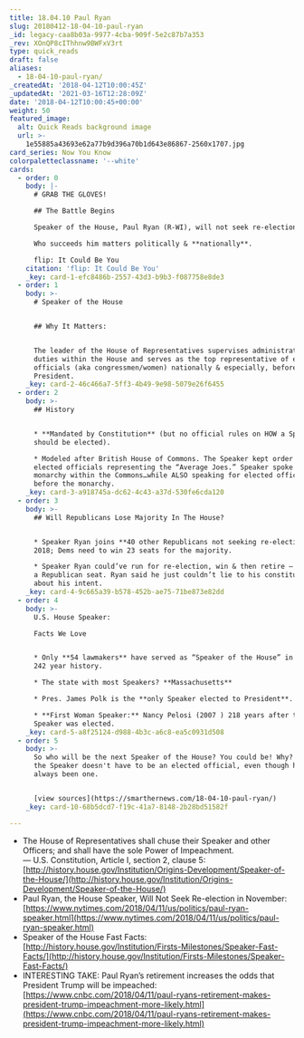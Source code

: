 ```yaml
---
title: 18.04.10 Paul Ryan
slug: 20180412-18-04-10-paul-ryan
_id: legacy-caa8b03a-9977-4cba-909f-5e2c87b7a353
_rev: XOnQP8cIThhnw9BWFxV3rt
type: quick_reads
draft: false
aliases:
  - 18-04-10-paul-ryan/
_createdAt: '2018-04-12T10:00:45Z'
_updatedAt: '2021-03-16T12:28:09Z'
date: '2018-04-12T10:00:45+00:00'
weight: 50
featured_image:
  alt: Quick Reads background image
  url: >-
    1e55885a43693e62a77b9d396a70b1d643e86867-2560x1707.jpg
card_series: Now You Know
colorpaletteclassname: '--white'
cards:
  - order: 0
    body: |-
      # GRAB THE GLOVES!

      ## The Battle Begins

      Speaker of the House, Paul Ryan (R-WI), will not seek re-election.

      Who succeeds him matters politically & **nationally**.

      flip: It Could Be You
    citation: 'flip: It Could Be You'
    _key: card-1-efc8486b-2557-43d3-b9b3-f087758e8de3
  - order: 1
    body: >-
      # Speaker of the House


      ## Why It Matters:


      The leader of the House of Representatives supervises administrative
      duties within the House and serves as the top representative of elected
      officials (aka congressmen/women) nationally & especially, before the
      President.
    _key: card-2-46c466a7-5ff3-4b49-9e98-5079e26f6455
  - order: 2
    body: >-
      ## History


      * **Mandated by Constitution** (but no official rules on HOW a Speaker
      should be elected).

      * Modeled after British House of Commons. The Speaker kept order over
      elected officials representing the “Average Joes.” Speaker spoke for the
      monarchy within the Commons…while ALSO speaking for elected officials
      before the monarchy.
    _key: card-3-a918745a-dc62-4c43-a37d-530fe6cda120
  - order: 3
    body: >-
      ## Will Republicans Lose Majority In The House?


      * Speaker Ryan joins **40 other Republicans not seeking re-election** Nov
      2018; Dems need to win 23 seats for the majority.

      * Speaker Ryan could’ve run for re-election, win & then retire – securing
      a Republican seat. Ryan said he just couldn’t lie to his constituents
      about his intent.
    _key: card-4-9c665a39-b578-452b-ae75-71be873e82dd
  - order: 4
    body: >-
      U.S. House Speaker:  

      Facts We Love


      * Only **54 lawmakers** have served as “Speaker of the House” in America’s
      242 year history.

      * The state with most Speakers? **Massachusetts**

      * Pres. James Polk is the **only Speaker elected to President**.

      * **First Woman Speaker:** Nancy Pelosi (2007 ) 218 years after the First
      Speaker was elected.
    _key: card-5-a8f25124-d988-4b3c-a6c8-ea5c0931d508
  - order: 5
    body: >-
      So who will be the next Speaker of the House? You could be! Why? Because
      the Speaker doesn't have to be an elected official, even though he/she's
      always been one.


      [view sources](https://smarthernews.com/18-04-10-paul-ryan/)
    _key: card-10-68b5dcd7-f19c-41a7-8148-2b28bd51582f

---
```

* The House of Representatives shall chuse their Speaker and other Officers; and shall have the sole Power of Impeachment.  
— U.S. Constitution, Article I, section 2, clause 5: [http://history.house.gov/Institution/Origins-Development/Speaker-of-the-House/](http://history.house.gov/Institution/Origins-Development/Speaker-of-the-House/)
* Paul Ryan, the House Speaker, Will Not Seek Re-election in November: [https://www.nytimes.com/2018/04/11/us/politics/paul-ryan-speaker.html](https://www.nytimes.com/2018/04/11/us/politics/paul-ryan-speaker.html)
* Speaker of the House Fast Facts: [http://history.house.gov/Institution/Firsts-Milestones/Speaker-Fast-Facts/](http://history.house.gov/Institution/Firsts-Milestones/Speaker-Fast-Facts/)
* INTERESTING TAKE: Paul Ryan’s retirement increases the odds that President Trump will be impeached: [https://www.cnbc.com/2018/04/11/paul-ryans-retirement-makes-president-trump-impeachment-more-likely.html](https://www.cnbc.com/2018/04/11/paul-ryans-retirement-makes-president-trump-impeachment-more-likely.html)